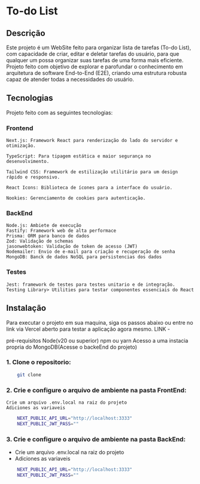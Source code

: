 # To-do List

## Descrição
Este projeto é um WebSite feito para organizar lista de tarefas (To-do List), com capacidade de criar, editar e deletar tarefas do usuário, para que qualquer um possa organizar suas tarefas de uma forma mais eficiente.
Projeto feito com objetivo de explorar e parofundar o conhecimento em arquitetura de software End-to-End (E2E), criando uma estrutura robusta capaz de atender todas a necessidades do usuário.

## Tecnologias
Projeto feito com as seguintes tecnologias: 
### Frontend
    Next.js: Framework React para renderização do lado do servidor e otimização.

    TypeScript: Para tipagem estática e maior segurança no desenvolvimento.

    Tailwind CSS: Framework de estilização utilitário para um design rápido e responsivo.

    React Icons: Biblioteca de ícones para a interface do usuário.

    Nookies: Gerenciamento de cookies para autenticação.

### BackEnd
    Node.js: Ambiete de execução
    Fastify: Framework web de alta performace
    Prisma: ORM para banco de dados
    Zod: Validação de schemas
    jasonwebtoken: Validação de token de acesso (JWT)
    Nodemailer: Envio de e-mail para criação e recuperação de senha
    MongoDB: Banck de dados NoSQL para persistencias dos dados

### Testes
    Jest: framework de testes para testes unitario e de integração.
    Testing Library> Utilities para testar componentes essenciais do React


## Instalação
Para executar o projeto em sua maquina, siga os passos abaixo ou entre no link via Vercel aberto para testar a aplicação agora mesmo.
LINK - 

pré-requisitos
    Node(v20 ou superior)
    npm ou yarn
    Acesso a uma instacia propria do MongoDB(Acesse o backeEnd do projeto)

### 1. Clone o repositorio:
``` bash
    git clone 
```
### 2. Crie e configure o arquivo de ambiente na pasta FrontEnd:
    Crie um arquivo .env.local na raiz do projeto
    Adiciones as variaveis
```bash
    NEXT_PUBLIC_API_URL="http://localhost:3333"
    NEXT_PUBLIC_JWT_PASS=""
```

### 3. Crie e configure o arquivo de ambiente na pasta BackEnd:
 - Crie um arquivo .env.local na raiz do projeto
 - Adiciones as variaveis
```bash
    NEXT_PUBLIC_API_URL="http://localhost:3333"
    NEXT_PUBLIC_JWT_PASS=""
```
